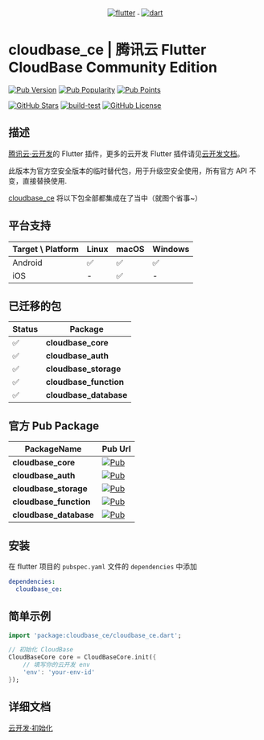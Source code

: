 <p align="center">
  <a href="https://flutter.dev/">
    <img src="https://www.vectorlogo.zone/logos/flutterio/flutterio-ar21.svg" alt="flutter" style="vertical-align:top; margin:4px;">
  </a>
  <a href="https://dart.dev/">
    <img src="https://www.vectorlogo.zone/logos/dartlang/dartlang-ar21.svg" alt="dart" style="vertical-align:top; margin:4px;">
  </a>
</p>

# cloudbase_ce | 腾讯云 Flutter CloudBase Community Edition

[![Pub Version](https://img.shields.io/pub/v/cloudbase_ce)](https://pub.dev/packages/cloudbase_ce)
[![Pub Popularity](https://img.shields.io/pub/popularity/cloudbase_ce)](https://pub.dev/packages/cloudbase_ce)
[![Pub Points](https://img.shields.io/pub/points/cloudbase_ce)](https://pub.dev/packages/cloudbase_ce)

<!-- [![GitHub Stars](https://img.shields.io/github/stars/bookshiyi/cloudbase_ce?style=social)](https://github.com/bookshiyi/cloudbase_ce/stargazers) -->

[![GitHub Stars](https://img.shields.io/github/stars/bookshiyi/cloudbase_ce)](https://github.com/bookshiyi/cloudbase_ce/stargazers)
[![build-test](https://github.com/bookshiyi/cloudbase_ce/actions/workflows/ci.yaml/badge.svg)](https://github.com/bookshiyi/cloudbase_ce/actions/workflows/ci.yaml)
[![GitHub License](https://img.shields.io/github/license/bookshiyi/cloudbase_ce)](https://github.com/bookshiyi/cloudbase_ce/blob/main/LICENSE)

## 描述

[腾讯云·云开发](https://www.cloudbase.net/)的 Flutter 插件，更多的云开发 Flutter 插件请见[云开发文档](https://docs.cloudbase.net/api-reference/flutter/install)。

此版本为官方空安全版本的临时替代包，用于升级空安全使用，所有官方 API 不变，直接替换使用.

[cloudbase_ce](https://pub.flutter-io.cn/packages/cloudbase_ce) 将以下包全部都集成在了当中（就图个省事~）

## 平台支持

| Target \ Platform | Linux | macOS | Windows |
| ----------------- | ----- | ----- | ------- |
| Android           | ✅    | ✅    | ✅      |
| iOS               | -     | ✅    | -       |

## 已迁移的包

| Status | Package                |
| ------ | ---------------------- |
| ✅     | **cloudbase_core**     |
| ✅     | **cloudbase_auth**     |
| ✅     | **cloudbase_storage**  |
| ✅     | **cloudbase_function** |
| ✅     | **cloudbase_database** |

## 官方 Pub Package

| PackageName            | Pub Url                                                     |
| ---------------------- | ----------------------------------------------------------- |
| **cloudbase_core**     | [![Pub](https://img.shields.io/pub/v/cloudbase_core)]()     |
| **cloudbase_auth**     | [![Pub](https://img.shields.io/pub/v/cloudbase_auth)]()     |
| **cloudbase_storage**  | [![Pub](https://img.shields.io/pub/v/cloudbase_storage)]()  |
| **cloudbase_function** | [![Pub](https://img.shields.io/pub/v/cloudbase_function)]() |
| **cloudbase_database** | [![Pub](https://img.shields.io/pub/v/cloudbase_database)]() |

## 安装

在 flutter 项目的 `pubspec.yaml` 文件的 `dependencies` 中添加

```yaml
dependencies:
  cloudbase_ce:
```

## 简单示例

```dart
import 'package:cloudbase_ce/cloudbase_ce.dart';

// 初始化 CloudBase
CloudBaseCore core = CloudBaseCore.init({
    // 填写你的云开发 env
    'env': 'your-env-id'
});
```

## 详细文档

[云开发·初始化](https://docs.cloudbase.net/api-reference/flutter/initialization)
